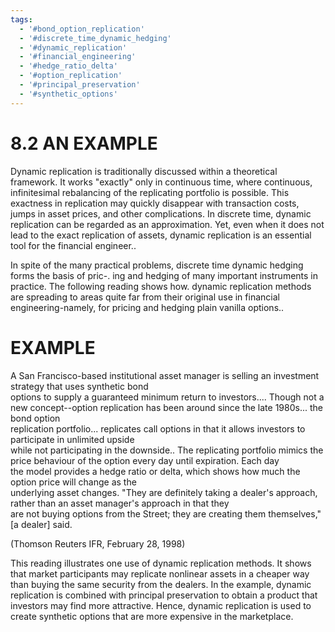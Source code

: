 ```yaml
---
tags:
  - '#bond_option_replication'
  - '#discrete_time_dynamic_hedging'
  - '#dynamic_replication'
  - '#financial_engineering'
  - '#hedge_ratio_delta'
  - '#option_replication'
  - '#principal_preservation'
  - '#synthetic_options'
---
```

# 8.2 AN EXAMPLE  

Dynamic replication is traditionally discussed within a theoretical framework. It works "exactly" only in continuous time, where continuous, infinitesimal rebalancing of the replicating portfolio is possible. This exactness in replication may quickly disappear with transaction costs, jumps in asset prices, and other complications. In discrete time, dynamic replication can be regarded as an approximation. Yet, even when it does not lead to the exact replication of assets, dynamic replication is an essential tool for the financial engineer..  

In spite of the many practical problems, discrete time dynamic hedging forms the basis of pric-. ing and hedging of many important instruments in practice. The following reading shows how. dynamic replication methods are spreading to areas quite far from their original use in financial engineering-namely, for pricing and hedging plain vanilla options..  

# EXAMPLE  

A San Francisco-based institutional asset manager is selling an investment strategy that uses synthetic bond   
options to supply a guaranteed minimum return to investors.... Though not a new concept--option replication has been around since the late 1980s... the bond option   
replication portfolio... replicates call options in that it allows investors to participate in unlimited upside   
while not participating in the downside.. The replicating portfolio mimics the price behaviour of the option every day until expiration. Each day   
the model provides a hedge ratio or delta, which shows how much the option price will change as the   
underlying asset changes. "They are definitely taking a dealer's approach, rather than an asset manager's approach in that they   
are not buying options from the Street; they are creating them themselves," [a dealer] said.  

(Thomson Reuters IFR, February 28, 1998)  

This reading illustrates one use of dynamic replication methods. It shows that market participants may replicate nonlinear assets in a cheaper way than buying the same security from the dealers. In the example, dynamic replication is combined with principal preservation to obtain a product that investors may find more attractive. Hence, dynamic replication is used to create synthetic options that are more expensive in the marketplace.  
